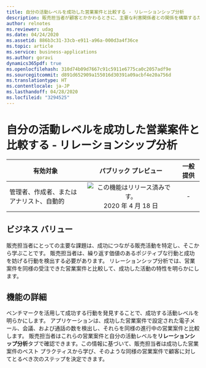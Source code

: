 ```yaml
---
title: 自分の活動レベルを成功した営業案件と比較する - リレーションシップ分析
description: 販売担当者が顧客とかかわるときに、主要な利害関係者との関係を構築するために必要な最適なアウトリーチ活動を行っているかどうかを疑問に思うことがよくあります。 Relationship Analytics の新バージョンでは、販売担当者が自分の活動を、同様の成功した営業案件のうまくいったエンゲージメント行動と比較して、行動を微調整することができます。
author: relnotes
ms.reviewer: udag
ms.date: 04/24/2020
ms.assetid: 886b3c31-33cb-e911-a96a-000d3a4f36ce
ms.topic: article
ms.service: business-applications
ms.author: goravi
dynamics365pdf: true
ms.openlocfilehash: 310d74b09d7667c91c5911e6775ca0c2057adf9e
ms.sourcegitcommit: d891d652909a155016d30391a09acbf4e20a756d
ms.translationtype: HT
ms.contentlocale: ja-JP
ms.lasthandoff: 04/28/2020
ms.locfileid: "3294525"
---
```

# <a name="compare-your-activity-levels-to-successful-opportunities---relationship-analytics"></a>自分の活動レベルを成功した営業案件と比較する - リレーションシップ分析


| 有効対象    |  パブリック プレビュー | 一般提供 | 
| ---------- | :----------: |:----------: |
|管理者、作成者、またはアナリスト、自動的|![この機能はリリース済みです。](/dynamics365-release-plan/media/green-checkmark.png "この機能はリリース済みです。") 2020 年 4 月 18 日| -|


## <a name="business-value"></a>ビジネス バリュー
<!-- bv start -->
販売担当者にとっての主要な課題は、成功につながる販売活動を特定し、そこから学ぶことです。 販売担当者は、繰り返す価値のあるポジティブな行動と成功を妨げる行動を検出する必要があります。 リレーションシップ分析では、営業案件を同様の受注できた営業案件と比較して、成功した活動の特性を明らかにします。
<!-- bv end -->



## <a name="feature-details"></a>機能の詳細
<!--feature detail start -->
ベンチマークを活用して成功する行動を発見することで、成功する活動レベルを明らかにします。 アプリケーションは、成功した営業案件で設定された電子メール、会議、および通話の数を検出し、それらを同様の進行中の営業案件と比較します。 販売担当者はこれらの営業案件と自分の活動レベルを**リレーションシップ分析**タブで確認できます。この情報に基づいて、販売担当者は成功した営業案件のベスト プラクティスから学び、そのような同様の営業案件で顧客に対してとるべき次のステップを決定できます。
<!--feature detail end -->









